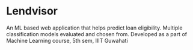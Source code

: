 # Lendvisor
An ML based web application that helps predict loan eligibility. Multiple classification models evaluated and chosen from. Developed as a part of Machine Learning course, 5th sem, IIIT Guwahati
